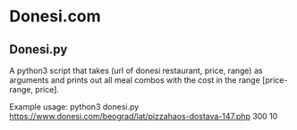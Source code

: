 # Donesi.com
## Donesi.py

A python3 script that takes (url of donesi restaurant, price, range) as arguments and prints out all meal combos with the cost in the range [price-range, price].

Example usage:
  python3 donesi.py https://www.donesi.com/beograd/lat/pizzahaos-dostava-147.php 300 10 


